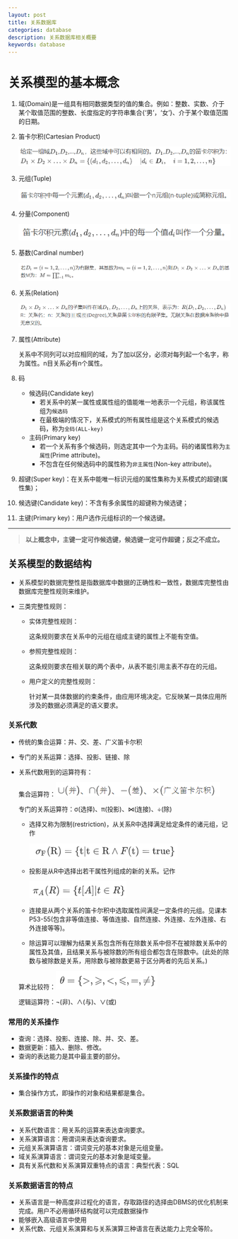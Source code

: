 ```yaml
---
layout: post
title: 关系数据库
categories: database
description: 关系数据库相关概要
keywords: database
---
```


# 关系模型的基本概念

1. 域(Domain)是一组具有相同数据类型的值的集合。例如：整数、实数、介于某个取值范围的整数、长度指定的字符串集合{‘男’，‘女’}、介于某个取值范围的日期。

2. 笛卡尔积(Cartesian Product)
   
   ![](\images\posts\202003091.png)
   
3. 元组(Tuple)

   ![](\images\posts\database\202003121.png)

4. 分量(Component)

   ![](\images\posts\database\202003122.png)

5. 基数(Cardinal number)

   ![](\images\posts\database\202003123.png)

6. 关系(Relation)

   ![](\images\posts\database\202003124.png)

7. 属性(Attribute)

   关系中不同列可以对应相同的域，为了加以区分，必须对每列起一个名字，称为属性。n目关系必有n个属性。

8. 码

   - 候选码(Candidate key)
     - 若关系中的某一属性或属性组的值能唯一地表示一个元组，称该属性组为`候选码`
     - 在最极端的情况下，关系模式的所有属性组是这个关系模式的候选码，称为`全码(ALL-key)`
   - 主码(Primary key)
     - 若一个关系有多个候选码，则选定其中一个为主码。码的诸属性称为`主属性`(Prime attribute)。
     - 不包含在任何候选码中的属性称为`非主属性`(Non-key attribute)。

9. 超键(Super key)：在关系中能唯一标识元组的属性集称为关系模式的超键(属性集)；

10. 候选键(Candidate key)：不含有多余属性的超键称为候选键；

11. 主键(Primary key)：用户选作元组标识的一个候选键。

------

> **以上概念中，主键一定可作候选键，候选键一定可作超键；反之不成立。**



## 关系模型的数据结构

- 关系模型的数据完整性是指数据库中数据的正确性和一致性，数据库完整性由数据库完整性规则来维护。

- 三类完整性规则：

  - 实体完整性规则：

    这条规则要求在关系中的元组在组成主键的属性上不能有空值。

  - 参照完整性规则：

    这条规则要求在相关联的两个表中，从表不能引用主表不存在的元组。

  - 用户定义的完整性规则：

    针对某一具体数据的约束条件，由应用环境决定。它反映某一具体应用所涉及的数据必须满足的语义要求。

### 关系代数

- 传统的集合运算：并、交、差、广义笛卡尔积

- 专门的关系运算：选择、投影、链接、除

- 关系代数用到的运算符有：

  集合运算符：![](\images\posts\database\202003131.png)

  专门的关系运算符：σ(选择)、π(投影)、⋈(连接)、÷(除)

  - 选择又称为限制(restriction)，从关系R中选择满足给定条件的诸元组，记作

    ![](\images\posts\database\202003132.png)
  
  - 投影是从R中选择出若干属性列组成的新的关系。记作
  
    ![](\images\posts\database\202003133.png)
  
  - 连接是从两个关系的笛卡尔积中选取属性间满足一定条件的元组。见课本P53-55(包含非等值连接、等值连接、自然连接、外连接、左外连接、右外连接等等)。
  
  - 除运算可以理解为结果关系包含所有在除数关系中但不在被除数关系中的属性及其值，且结果关系与被除数的所有组合都包含在除数中。(此处的除数与被除数是关系，用除数与被除数更易于区分两者的先后关系。)
  
  算术比较符：![](\images\posts\database\202003134.png)
  
  逻辑运算符：¬(非)、∧(与)、∨(或)


### 常用的关系操作

- 查询：选择、投影、连接、除、并、交、差。
- 数据更新：插入、删除、修改。
- 查询的表达能力是其中最主要的部分。

### 关系操作的特点

- 集合操作方式，即操作的对象和结果都是集合。

### 关系数据语言的种类

- 关系代数语言：用关系的运算来表达查询要求。
- 关系演算语言：用谓词来表达查询要求。
- 元组关系演算语言：谓词变元的基本对象是元组变量。
- 域关系演算语言：谓词变元的基本对象是域变量。
- 具有关系代数和关系演算双重特点的语言：典型代表：SQL

### 关系数据语言的特点

- 关系语言是一种高度非过程化的语言，存取路径的选择由DBMS的优化机制来完成。用户不必用循环结构就可以完成数据操作
- 能够嵌入高级语言中使用
- 关系代数、元组关系演算和与关系演算三种语言在表达能力上完全等阶。

